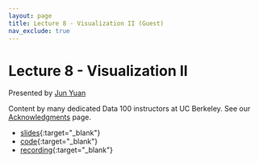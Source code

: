 ```yaml
---
layout: page
title: Lecture 8 - Visualization II (Guest)
nav_exclude: true
---
```


# Lecture 8 - Visualization II

Presented by [Jun Yuan](http://junyuanjun.github.io)

Content by many dedicated Data 100 instructors at UC Berkeley. See our [Acknowledgments](../../acks) page.

- [slides](https://docs.google.com/presentation/d/19no9xT5BaLhVRywAbdty9FSETd5QFHlZ9AGiHlyAgQg/edit?usp=sharing){:target="_blank"}
- [code](https://data100.datahub.berkeley.edu/hub/user-redirect/git-pull?repo=https%3A%2F%2Fgithub.com%2FDS-100%2Fsu24-materials&urlpath=lab%2Ftree%2Fsu24-materials%2Flecture%2Flec08%2Flec08.ipynb&branch=main){:target="_blank"}
- [recording](https://bcourses.berkeley.edu/courses/1535115/external_tools/90481){:target="_blank"}